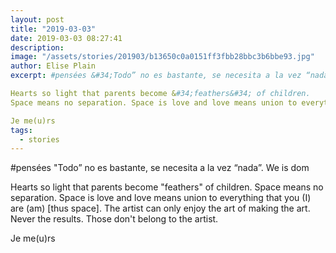```yaml
---
layout: post
title: "2019-03-03"
date: 2019-03-03 08:27:41
description: 
image: "/assets/stories/201903/b13650c0a0151ff3fbb28bbc3b6bbe93.jpg"
author: Elise Plain
excerpt: #pensées &#34;Todo” no es bastante, se necesita a la vez “nada”. We is dom

Hearts so light that parents become &#34;feathers&#34; of children. 
Space means no separation. Space is love and love means union to everything that you (I) are (am) [thus space]. The artist can only enjoy the art of making the art. Never the results. Those don&#39;t belong to the artist.

Je me(u)rs
tags: 
  - stories
---
```


#pensées &#34;Todo” no es bastante, se necesita a la vez “nada”. We is dom

Hearts so light that parents become &#34;feathers&#34; of children. 
Space means no separation. Space is love and love means union to everything that you (I) are (am) [thus space]. The artist can only enjoy the art of making the art. Never the results. Those don&#39;t belong to the artist.

Je me(u)rs
<p></p>

